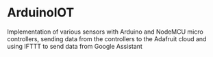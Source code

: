 # ArduinoIOT
Implementation of various sensors with Arduino and NodeMCU micro controllers, sending data from the controllers to the Adafruit cloud and using IFTTT to send data from Google Assistant 
